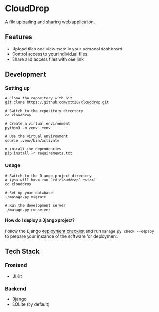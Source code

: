 # CloudDrop

A file uploading and sharing web application.

## Features

- Upload files and view them in your personal dashboard
- Control access to your individual files
- Share and access files with one link

## Development

### Setting up

```shell
# Clone the repository with Git
git clone https://github.com/xtt28/clouddrop.git

# Switch to the repository directory
cd clouddrop

# Create a virtual environment
python3 -m venv .venv

# Use the virtual environment
source .venv/bin/activate

# Install the dependencies
pip install -r requirements.txt
```

### Usage

```shell
# Switch to the Django project directory
# (you will have run `cd clouddrop` twice)
cd clouddrop

# Set up your database
./manage.py migrate

# Run the development server
./manage.py runserver
```

#### How do I deploy a Django project?

Follow the Django [deployment checklist](https://docs.djangoproject.com/en/5.0/howto/deployment/checklist/)
and run `manage.py check --deploy` to prepare your instance of the software for
deployment.

## Tech Stack

### Frontend

- UIKit

### Backend

- Django
- SQLite (by default)